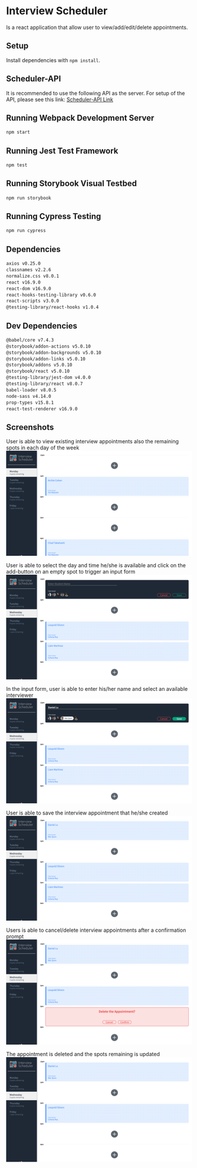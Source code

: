 # Interview Scheduler

Is a react application that allow user to view/add/edit/delete appointments.

## Setup

Install dependencies with `npm install`.

## Scheduler-API


It is recommended to use the following API as the server.
For setup of the API, please see this link:
[Scheduler-API Link](https://github.com/lighthouse-labs/scheduler-api)



## Running Webpack Development Server

```sh
npm start
```

## Running Jest Test Framework

```sh
npm test
```

## Running Storybook Visual Testbed

```sh
npm run storybook
```

## Running Cypress Testing

```sh
npm run cypress
```

## Dependencies

```sh
axios v0.25.0
classnames v2.2.6
normalize.css v8.0.1
react v16.9.0
react-dom v16.9.0
react-hooks-testing-library v0.6.0
react-scripts v3.0.0
@testing-library/react-hooks v1.0.4
```

## Dev Dependencies

```sh
@babel/core v7.4.3
@storybook/addon-actions v5.0.10
@storybook/addon-backgrounds v5.0.10
@storybook/addon-links v5.0.10
@storybook/addons v5.0.10
@storybook/react v5.0.10
@testing-library/jest-dom v4.0.0
@testing-library/react v8.0.7
babel-loader v8.0.5
node-sass v4.14.0
prop-types v15.8.1
react-test-renderer v16.9.0
```

## Screenshots

User is able to view existing interview appointments also the remaining spots in each day of the week
![](https://github.com/daniel-cy-lu/scheduler/blob/master/screenshots/Screen%20Shot%202022-01-27%20at%205.26.36%20PM%20(2).png?raw=true)

User is able to select the day and time he/she is available and click on the add-button on an empty spot to trigger an input form
![](https://github.com/daniel-cy-lu/scheduler/blob/master/screenshots/Screen%20Shot%202022-01-27%20at%205.27.33%20PM%20(2).png?raw=true)

In the input form, user is able to enter his/her name and select an available interviewer
![](https://github.com/daniel-cy-lu/scheduler/blob/master/screenshots/Screen%20Shot%202022-01-27%20at%205.28.08%20PM%20(2).png?raw=true)

User is able to save the interview appointment that he/she created
![](https://github.com/daniel-cy-lu/scheduler/blob/master/screenshots/Screen%20Shot%202022-01-27%20at%205.28.27%20PM%20(2).png?raw=true)

Users is able to cancel/delete interview appointments after a confirmation prompt
![](https://github.com/daniel-cy-lu/scheduler/blob/master/screenshots/Screen%20Shot%202022-01-27%20at%205.28.57%20PM%20(2).png?raw=true)

The appointment is deleted and the spots remaining is updated
![](https://github.com/daniel-cy-lu/scheduler/blob/master/screenshots/Screen%20Shot%202022-01-27%20at%205.29.21%20PM%20(2).png?raw=true)